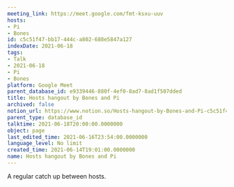 ```yaml
---
meeting_link: https://meet.google.com/fmt-ksxu-uuv
hosts:
- Pi
- Bones
id: c5c51f47-bb17-444c-a802-688e5847a127
indexDate: 2021-06-18
tags:
- Talk
- 2021-06-18
- Pi
- Bones
platform: Google Meet
parent_database_id: e9339446-880f-4ef0-8ad7-8ad1f507dded
title: Hosts hangout by Bones and Pi
archived: false
notion_url: https://www.notion.so/Hosts-hangout-by-Bones-and-Pi-c5c51f47bb17444ca802688e5847a127
parent_type: database_id
talktime: 2021-06-18T20:00:00.0000000
object: page
last_edited_time: 2021-06-16T23:54:00.0000000
language_level: No limit
created_time: 2021-06-14T19:01:00.0000000
name: Hosts hangout by Bones and Pi
---
```


A regular catch up between hosts.


